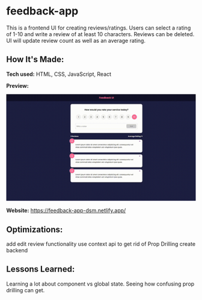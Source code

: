 # feedback-app
This is a frontend UI for creating reviews/ratings. Users can select a rating of 1-10 and write a review of at least 10 characters. Reviews can be deleted. UI will update review count as well as an average rating. 

## How It's Made:


**Tech used:** 
HTML, CSS, JavaScript, React

**Preview:**

<div align="center">
  <img src="./public/assets/feedbackUIv1.0.gif" alt="preview of UI being used" />  
</div>

**Website:**
https://feedback-app-dsm.netlify.app/

## Optimizations:
add edit review functionality
use context api to get rid of Prop Drilling
create backend

## Lessons Learned:
Learning a lot about component vs global state. Seeing how confusing prop drilling can get. 